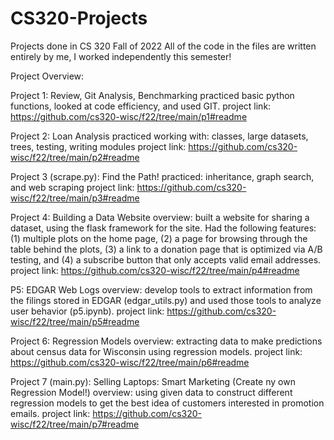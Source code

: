# CS320-Projects
Projects done in CS 320 Fall of 2022
All of the code in the files are written entirely by me, I worked independently this semester!

Project Overview:

Project 1: Review, Git Analysis, Benchmarking
  practiced basic python functions, looked at code efficiency, and used GIT.
  project link: https://github.com/cs320-wisc/f22/tree/main/p1#readme
  
  
Project 2: Loan Analysis
  practiced working with: classes, large datasets, trees, testing, writing modules
  project link: https://github.com/cs320-wisc/f22/tree/main/p2#readme
  

Project 3 (scrape.py): Find the Path!
  practiced:  inheritance, graph search, and web scraping
  project link: https://github.com/cs320-wisc/f22/tree/main/p3#readme
  

Project 4: Building a Data Website
   overview: built a website for sharing a dataset, using the flask framework for the site. 
   Had the following features: (1) multiple plots on the home page, (2) a page for browsing through the table behind the plots, 
   (3) a link to a donation page that is optimized via A/B testing, and (4) a subscribe button that only accepts valid email addresses.
   project link: https://github.com/cs320-wisc/f22/tree/main/p4#readme
   
   
 P5: EDGAR Web Logs
  overview: develop tools to extract information from the filings stored in EDGAR (edgar_utils.py) and used those tools to analyze user behavior (p5.ipynb).
  project link: https://github.com/cs320-wisc/f22/tree/main/p5#readme
  
  
Project 6: Regression Models
  overview: extracting data to make predictions about census data for Wisconsin using regression models.
  project link: https://github.com/cs320-wisc/f22/tree/main/p6#readme
  
  
Project 7 (main.py): Selling Laptops: Smart Marketing (Create ny own Regression Model!)
    overview: using given data to construct different regression models to get the best idea of customers interested in promotion emails.
    project link: https://github.com/cs320-wisc/f22/tree/main/p7#readme
